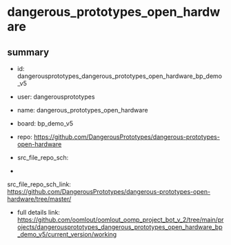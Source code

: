 # dangerous_prototypes_open_hardware
 
## summary 
* id: dangerousprototypes_dangerous_prototypes_open_hardware_bp_demo_v5
* user: dangerousprototypes
* name: dangerous_prototypes_open_hardware
* board: bp_demo_v5
* repo: https://github.com/DangerousPrototypes/dangerous-prototypes-open-hardware



* src_file_repo_sch: 
*
 src_file_repo_sch_link: https://github.com/DangerousPrototypes/dangerous-prototypes-open-hardware/tree/master/
* full details link: https://github.com/oomlout/oomlout_oomp_project_bot_v_2/tree/main/projects/dangerousprototypes_dangerous_prototypes_open_hardware_bp_demo_v5/current_version/working  






